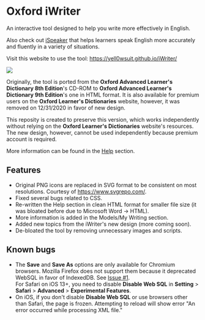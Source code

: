 # Oxford iWriter
An interactive tool designed to help you write more effectively in English.

Also check out [iSpeaker](http://github.com/yell0wsuit/ispeaker) that helps learners speak English more accurately and fluently in a variety of situations.

Visit this website to use the tool: https://yell0wsuit.github.io/iWriter/

![](https://i.imgur.com/Wi3eQVH.png)

Originally, the tool is ported from the **Oxford Advanced Learner's Dictionary 8th Edition**'s CD-ROM to **Oxford Advanced Learner's Dictionary 9th Edition**'s one in HTML format. It is also available for premium users on the **Oxford Learner's Dictionaries** website, however, it was removed on 12/31/2020 in favor of new design.

This reposity is created to preserve this version, which works independently without relying on the **Oxford Learner's Dictionaries** website's resources. The new design, however, cannot be used independently because premium account is required.

More information can be found in the [Help](https://yell0wsuit.github.io/iWriter/help.html) section.

## Features
- Original PNG icons are replaced in SVG format to be consistent on most resolutions. Courtesy of https://www.svgrepo.com/.
- Fixed several bugs related to CSS.
- Re-written the Help section in clean HTML format for smaller file size (it was bloated before due to Microsoft Word -> HTML).
- More information is added in the Models/My Writing section.
- Added new topics from the iWriter's new design (more coming soon).
- De-bloated the tool by removing unnecessary images and scripts.

## Known bugs
- The **Save** and **Save As** options are only available for Chromium browsers. Mozilla Firefox does not support them because it deprecated WebSQL in favor of IndexedDB. See [Issue #1](https://github.com/auranticus/iWriter/issues/1).  
For Safari on iOS 13+, you need to disable **Disable Web SQL** in **Setting** > **Safari** > **Advanced** > **Experimental Features**.
- On iOS, if you don't disable **Disable Web SQL** or use browsers other than Safari, the page is frozen. Attempting to reload will show error "An error occurred while processing XML file."
